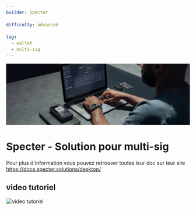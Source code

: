 ```yaml
---
builder: Specter

difficulty: advanced

tag:
  - wallet
  - multi-sig
---
```


![cover](assets/cover.jpeg)

# Specter - Solution pour multi-sig

Pour plus d'information vous pouvez retrouver toutes leur doc sur leur site https://docs.specter.solutions/desktop/

## video tutoriel

![video tutoriel](https://www.youtube.com/watch?v=mV1KS-Uwjew)
